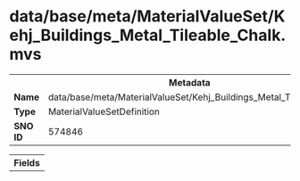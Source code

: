 <h1>data/base/meta/MaterialValueSet/Kehj_Buildings_Metal_Tileable_Chalk.mvs</h1><table><tr><th colspan="100%">Metadata</th></tr><tr><td><b>Name</b></td><td>data/base/meta/MaterialValueSet/Kehj_Buildings_Metal_Tileable_Chalk.mvs</td></tr><tr><td><b>Type</b></td><td>MaterialValueSetDefinition</td></tr><tr><td><b>SNO ID</b></td><td>574846</td></tr></table>

<table><tr><th colspan="100%">Fields</th></tr></table>

